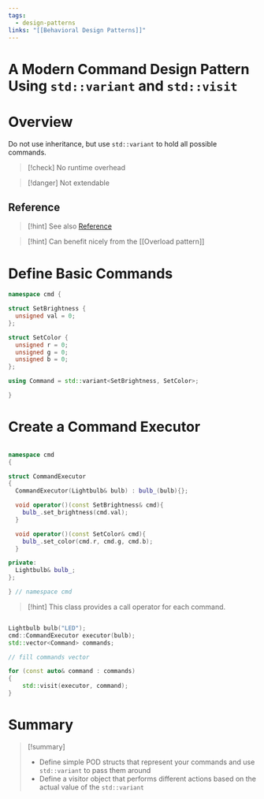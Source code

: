 ```yaml
---
tags:
  - design-patterns
links: "[[Behavioral Design Patterns]]"
---
```

# A Modern **Command** Design Pattern Using `std::variant` and `std::visit`

# Overview

Do not use inheritance, but use `std::variant` to hold all possible commands.
> [!check] No runtime overhead

> [!danger] Not extendable

## Reference

> [!hint] See also [Reference](https://trussel.ch/cpp/design%20patterns/2020/10/18/command-pattern.html)

> [!hint] Can benefit nicely from the [[Overload pattern]]

# Define Basic Commands

```cpp
namespace cmd {

struct SetBrightness {
  unsigned val = 0;
};

struct SetColor {
  unsigned r = 0;
  unsigned g = 0;
  unsigned b = 0;
};

using Command = std::variant<SetBrightness, SetColor>;

}
```

# Create a Command Executor

```cpp

namespace cmd 
{

struct CommandExecutor
{
  CommandExecutor(Lightbulb& bulb) : bulb_(bulb){};

  void operator()(const SetBrightness& cmd){
    bulb_.set_brightness(cmd.val);
  }

  void operator()(const SetColor& cmd){
    bulb_.set_color(cmd.r, cmd.g, cmd.b);
  }

private:
  Lightbulb& bulb_;
};

} // namespace cmd

```

> [!hint] This class provides a call operator for each command.

```cpp

Lightbulb bulb("LED");
cmd::CommandExecutor executor(bulb);
std::vector<Command> commands;

// fill commands vector

for (const auto& command : commands) 
{
	std::visit(executor, command);
}
```

# Summary

> [!summary]
> - Define simple POD structs that represent your commands and use `std::variant` to pass them around
> - Define a visitor object that performs different actions based on the actual value of the `std::variant`
